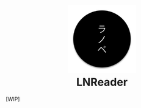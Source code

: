<h1 align="center">
  <br>
  <a href="https://github.com/CarlosEsco/Neko"><img src="./.github/readme-images/logo.png" alt="LNReader" width="180"></a>
  <br>
  LNReader
  <br>
</h1>

[WIP]
